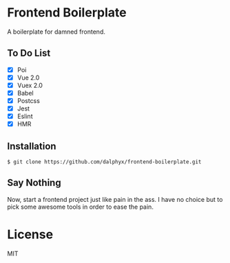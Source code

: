 # Frontend Boilerplate

A boilerplate for damned frontend.

## To Do List

- [x] Poi
- [x] Vue 2.0
- [x] Vuex 2.0
- [x] Babel
- [x] Postcss
- [x] Jest
- [x] Eslint
- [x] HMR

## Installation

```
$ git clone https://github.com/dalphyx/frontend-boilerplate.git
```

## Say Nothing

Now, start a frontend project just like pain in the ass. I have no choice but to pick some awesome tools in order to ease the pain.

# License

MIT
